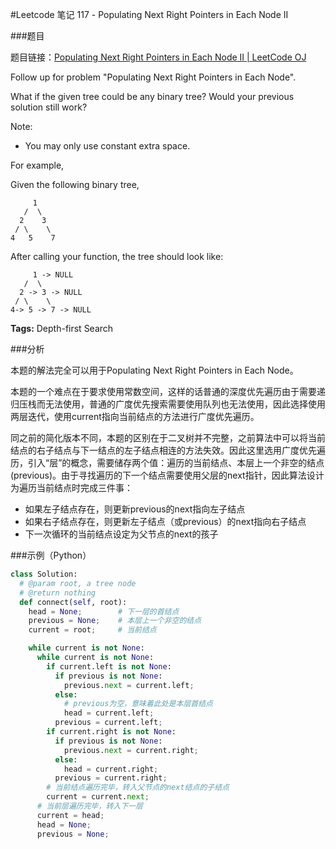 #Leetcode 笔记 117 - Populating Next Right Pointers in Each Node II

###题目

题目链接：[Populating Next Right Pointers in Each Node II | LeetCode OJ](https://oj.leetcode.com/problems/populating-next-right-pointers-in-each-node-ii/)

Follow up for problem "Populating Next Right Pointers in Each Node".

What if the given tree could be any binary tree? Would your previous solution still work?

Note:

+ You may only use constant extra space.

For example,

Given the following binary tree,

         1
       /  \
      2    3
     / \    \
    4   5    7

After calling your function, the tree should look like:

         1 -> NULL
       /  \
      2 -> 3 -> NULL
     / \    \
    4-> 5 -> 7 -> NULL
**Tags:** Depth-first Search

###分析

本题的解法完全可以用于Populating Next Right Pointers in Each Node。

本题的一个难点在于要求使用常数空间，这样的话普通的深度优先遍历由于需要递归压栈而无法使用，普通的广度优先搜索需要使用队列也无法使用，因此选择使用两层迭代，使用current指向当前结点的方法进行广度优先遍历。

同之前的简化版本不同，本题的区别在于二叉树并不完整，之前算法中可以将当前结点的右子结点与下一结点的左子结点相连的方法失效。因此这里选用广度优先遍历，引入“层”的概念，需要储存两个值：遍历的当前结点、本层上一个非空的结点(previous)。由于寻找遍历的下一个结点需要使用父层的next指针，因此算法设计为遍历当前结点时完成三件事：

+ 如果左子结点存在，则更新previous的next指向左子结点
+ 如果右子结点存在，则更新左子结点（或previous）的next指向右子结点
+ 下一次循环的当前结点设定为父节点的next的孩子


###示例（Python）

```python
class Solution:
  # @param root, a tree node
  # @return nothing
  def connect(self, root):
    head = None;        # 下一层的首结点
    previous = None;    # 本层上一个非空的结点
    current = root;     # 当前结点

    while current is not None:
      while current is not None:
        if current.left is not None:
          if previous is not None:
            previous.next = current.left;
          else:
            # previous为空，意味着此处是本层首结点
            head = current.left;
          previous = current.left;
        if current.right is not None:
          if previous is not None:
            previous.next = current.right;
          else:
            head = current.right;
          previous = current.right;
        # 当前结点遍历完毕，转入父节点的next结点的子结点
        current = current.next;
      # 当前层遍历完毕，转入下一层
      current = head;
      head = None;
      previous = None;
```
